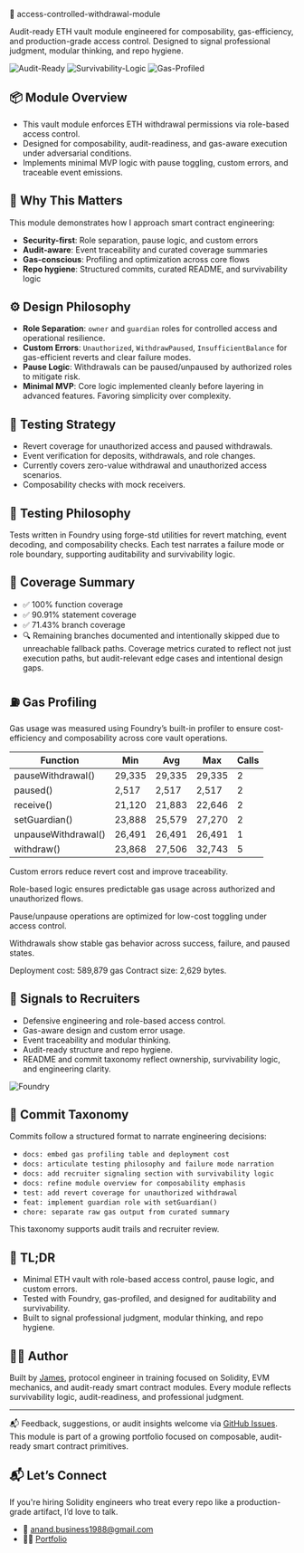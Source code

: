 🔐 access-controlled-withdrawal-module 

Audit-ready ETH vault module engineered for composability, gas-efficiency, and production-grade access control. 
Designed to signal professional judgment, modular thinking, and repo hygiene.

![Audit-Ready](https://img.shields.io/badge/Audit--Ready-Yes-green)
![Survivability-Logic](https://img.shields.io/badge/Survivability--Logic-Embedded-blue)
![Gas-Profiled](https://img.shields.io/badge/Gas--Profiled-Foundry-lightgrey)


## 📦 Module Overview

- This vault module enforces ETH withdrawal permissions via role-based access control.  
- Designed for composability, audit-readiness, and gas-aware execution under adversarial conditions.  
- Implements minimal MVP logic with pause toggling, custom errors, and traceable event emissions.


## 🎯 Why This Matters

This module demonstrates how I approach smart contract engineering:  
- **Security-first**: Role separation, pause logic, and custom errors  
- **Audit-aware**: Event traceability and curated coverage summaries  
- **Gas-conscious**: Profiling and optimization across core flows  
- **Repo hygiene**: Structured commits, curated README, and survivability logic


## ⚙️ Design Philosophy

- **Role Separation**: `owner` and `guardian` roles for controlled access and operational resilience.
- **Custom Errors**: `Unauthorized`, `WithdrawPaused`, `InsufficientBalance` for gas-efficient reverts and clear failure modes.
- **Pause Logic**: Withdrawals can be paused/unpaused by authorized roles to mitigate risk.
- **Minimal MVP**: Core logic implemented cleanly before layering in advanced features. Favoring simplicity over complexity.

## 🧪 Testing Strategy

- Revert coverage for unauthorized access and paused withdrawals.
- Event verification for deposits, withdrawals, and role changes.
- Currently covers zero-value withdrawal and unauthorized access scenarios.
- Composability checks with mock receivers.

## 🧠 Testing Philosophy

Tests written in Foundry using forge-std utilities for revert matching, event decoding, and composability checks. 
Each test narrates a failure mode or role boundary, supporting auditability and survivability logic.


## 🚨 Coverage Summary

- ✅ 100% function coverage  
- ✅ 90.91% statement coverage  
- ✅ 71.43% branch coverage  
- 🔍 Remaining branches documented and intentionally skipped due to unreachable fallback paths.
Coverage metrics curated to reflect not just execution paths, but audit-relevant edge cases and intentional design gaps.


## ⛽ Gas Profiling
Gas usage was measured using Foundry’s built-in profiler to ensure cost-efficiency and composability across core vault operations.

| Function             | Min    | Avg    | Max    | Calls |
|----------------------|--------|--------|--------|--------|
| pauseWithdrawal()    | 29,335 | 29,335 | 29,335 | 2      |
| paused()             | 2,517  | 2,517  | 2,517  | 2      |
| receive()            | 21,120 | 21,883 | 22,646 | 2      |
| setGuardian()        | 23,888 | 25,579 | 27,270 | 2      |
| unpauseWithdrawal()  | 26,491 | 26,491 | 26,491 | 1      |
| withdraw()           | 23,868 | 27,506 | 32,743 | 5      |

Custom errors reduce revert cost and improve traceability.

Role-based logic ensures predictable gas usage across authorized and unauthorized flows.

Pause/unpause operations are optimized for low-cost toggling under access control.

Withdrawals show stable gas behavior across success, failure, and paused states.

Deployment cost: 589,879 gas Contract size: 2,629 bytes.


## 🧠 Signals to Recruiters

- Defensive engineering and role-based access control.
- Gas-aware design and custom error usage.
- Event traceability and modular thinking.
- Audit-ready structure and repo hygiene.
- README and commit taxonomy reflect ownership, survivability logic, and engineering clarity.

![Foundry](https://img.shields.io/badge/Tested%20With-Foundry-blue)

## 🧾 Commit Taxonomy

Commits follow a structured format to narrate engineering decisions:

- `docs: embed gas profiling table and deployment cost`
- `docs: articulate testing philosophy and failure mode narration`
- `docs: add recruiter signaling section with survivability logic`
- `docs: refine module overview for composability emphasis`
- `test: add revert coverage for unauthorized withdrawal`
- `feat: implement guardian role with setGuardian()`
- `chore: separate raw gas output from curated summary`

This taxonomy supports audit trails and recruiter review.


## 🧠 TL;DR

- Minimal ETH vault with role-based access control, pause logic, and custom errors.  
- Tested with Foundry, gas-profiled, and designed for auditability and survivability.  
- Built to signal professional judgment, modular thinking, and repo hygiene.



## 🧑‍💻 Author

Built by [James](https://github.com/anand-lab25), protocol engineer in training focused on Solidity, EVM mechanics, and audit-ready smart contract modules.
Every module reflects survivability logic, audit-readiness, and professional judgment.


---

📬 Feedback, suggestions, or audit insights welcome via [GitHub Issues](https://github.com/anand-lab25/access-controlled-withdrawal-module/issues).  
This module is part of a growing portfolio focused on composable, audit-ready smart contract primitives.

## 📬 Let’s Connect

If you're hiring Solidity engineers who treat every repo like a production-grade artifact, I’d love to talk.

- 📧 anand.business1988@gmail.com 
- 🧑‍💻 [Portfolio](https://github.com/anand-lab25)
